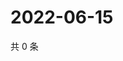 # 2022-06-15

共 0 条

<!-- BEGIN WEIBO -->
<!-- 最后更新时间 Wed Jun 15 2022 00:01:49 GMT+0800 (China Standard Time) -->

<!-- END WEIBO -->
